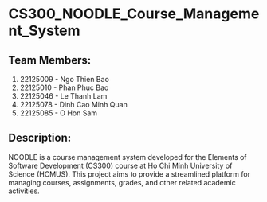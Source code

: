 # CS300_NOODLE_Course_Management_System

## Team Members:
1. 22125009 - Ngo Thien Bao
2. 22125010 - Phan Phuc Bao
3. 22125046 - Le Thanh Lam
4. 22125078 - Dinh Cao Minh Quan
5. 22125085 - O Hon Sam

## Description:
NOODLE is a course management system developed for the Elements of Software Development (CS300) course at Ho Chi Minh University of Science (HCMUS). This project aims to provide a streamlined platform for managing courses, assignments, grades, and other related academic activities.